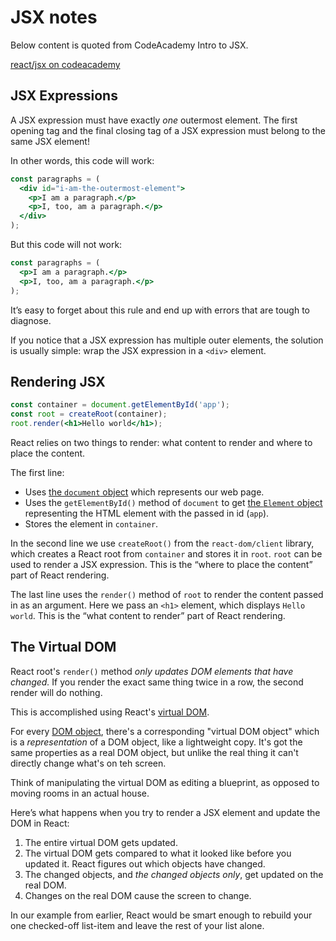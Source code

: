 # JSX notes

Below content is quoted from CodeAcademy Intro to JSX.

[react/jsx on codeacademy](https://www.codecademy.com/resources/docs/react/jsx)

## JSX Expressions

A JSX expression must have exactly _one_ outermost element. The first opening tag and the final closing tag of a JSX expression must belong to the same JSX element!

In other words, this code will work:

```jsx
const paragraphs = (
  <div id="i-am-the-outermost-element">
    <p>I am a paragraph.</p>
    <p>I, too, am a paragraph.</p>
  </div>
);
```

But this code will not work:

```jsx
const paragraphs = (
  <p>I am a paragraph.</p> 
  <p>I, too, am a paragraph.</p>
);
```

It’s easy to forget about this rule and end up with errors that are tough to diagnose.

If you notice that a JSX expression has multiple outer elements, the solution is usually simple: wrap the JSX expression in a `<div>` element.

## Rendering JSX

```jsx
const container = document.getElementById('app');
const root = createRoot(container);
root.render(<h1>Hello world</h1>);
```

React relies on two things to render: what content to render and where to place the content.

The first line:

- Uses [the `document` object](https://developer.mozilla.org/en-US/docs/Web/API/Document) which represents our web page.
- Uses the `getElementById()` method of `document` to get [the `Element` object](https://developer.mozilla.org/en-US/docs/Web/API/Element) representing the HTML element with the passed in id (`app`).
- Stores the element in `container`.

In the second line we use `createRoot()` from the `react-dom/client` library, which creates a React root from `container` and stores it in `root`. `root` can be used to render a JSX expression. This is the “where to place the content” part of React rendering.

The last line uses the `render()` method of `root` to render the content passed in as an argument. Here we pass an `<h1>` element, which displays `Hello world`. This is the “what content to render” part of React rendering.

## The Virtual DOM

React root's `render()` method _only updates DOM elements that have changed._ If you render the exact same thing twice in a row, the second render will do nothing.

This is accomplished using React's [virtual DOM](https://www.youtube.com/watch?v=jwRAdGLUarw).

For every [DOM object](http://eloquentjavascript.net/13_dom.html), there's a corresponding "virtual DOM object" which is a _representation_ of a DOM object, like a lightweight copy. It's got the same properties as a real DOM object, but unlike the real thing it can't directly change what's on teh screen.

Think of manipulating the virtual DOM as editing a blueprint, as opposed to moving rooms in an actual house.

Here’s what happens when you try to render a JSX element and update the DOM in React:

1. The entire virtual DOM gets updated.
1. The virtual DOM gets compared to what it looked like before you updated it. React figures out which objects have changed.
1. The changed objects, and _the changed objects only_, get updated on the real DOM.
1. Changes on the real DOM cause the screen to change.

In our example from earlier, React would be smart enough to rebuild your one checked-off list-item and leave the rest of your list alone.